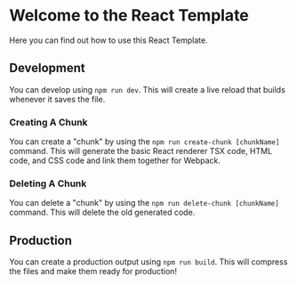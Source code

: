 # Welcome to the React Template

Here you can find out how to use this React Template.

## Development

You can develop using `npm run dev`. This will create a live reload that builds whenever it saves the file.

### Creating A Chunk

You can create a "chunk" by using the `npm run create-chunk [chunkName]` command. This will generate the basic React renderer TSX code, HTML code, and CSS code and link them together for Webpack.

### Deleting A Chunk

You can delete a "chunk" by using the `npm run delete-chunk [chunkName]` command. This will delete the old generated code.

## Production

You can create a production output using `npm run build`. This will compress the files and make them ready for production!
